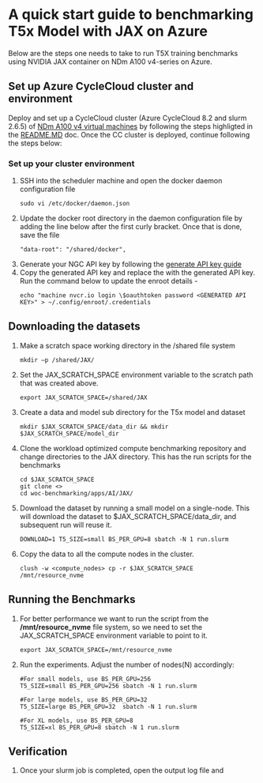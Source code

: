 # A quick start guide to benchmarking T5x Model with JAX on Azure
Below are the steps one needs to take to run T5X training benchmarks using NVIDIA JAX container on NDm A100 v4-series on Azure.

## Set up Azure CycleCloud cluster and environment
Deploy and set up a CycleCloud cluster (Azure CycleCloud 8.2 and slurm 2.6.5) of [NDm A100 v4 virtual machines](https://learn.microsoft.com/en-us/azure/virtual-machines/ndm-a100-v4-series) by following the steps highligted in the [README.MD](https://github.com/JonShelley/CycleCloudProjects/tree/master/cc-slurm-ngc-ub2004) doc. Once the CC cluster is deployed, continue following the steps below:
### Set up your cluster environment 
1. SSH into the scheduler machine and open the docker daemon configuration file 
    ```
    sudo vi /etc/docker/daemon.json
    ```
2. Update the docker root directory in the daemon configuration file by adding the line below after the first curly bracket. Once that is done, save the file
    ```
    "data-root": "/shared/docker",
    ```
3. Generate your NGC API key by following the [generate API key guide](https://docs.nvidia.com/ngc/ngc-overview/index.html#generating-api-key)
4. Copy the generated API key and replace the <GENERATED API KEY> with the generated API key. Run the command below to update the enroot details - 
    ```
    echo "machine nvcr.io login \$oauthtoken password <GENERATED API KEY>" > ~/.config/enroot/.credentials
    ```

## Downloading the datasets
1. Make a scratch space working directory in the /shared file system 
    ```
    mkdir –p /shared/JAX/
    ``` 
2. Set the JAX_SCRATCH_SPACE environment variable to the scratch path that was created above. 
    ```
    export JAX_SCRATCH_SPACE=/shared/JAX
    ```
3. Create a data and model sub directory for the T5x model and dataset 
    ```
    mkdir $JAX_SCRATCH_SPACE/data_dir && mkdir $JAX_SCRATCH_SPACE/model_dir
    ```
4. Clone the workload optimized compute benchmarking repository and change directories to the JAX directory. This has the run scripts for the benchmarks
    ```
    cd $JAX_SCRATCH_SPACE
    git clone <>
    cd woc-benchmarking/apps/AI/JAX/
    ```
5. Download the dataset by running a small model on a single-node. This will download the dataset to $JAX_SCRATCH_SPACE/data_dir, and subsequent run will reuse it.
    ```
    DOWNLOAD=1 T5_SIZE=small BS_PER_GPU=8 sbatch -N 1 run.slurm
    ```
6. Copy the data to all the compute nodes in the cluster.
    ```
    clush -w <compute_nodes> cp -r $JAX_SCRATCH_SPACE /mnt/resource_nvme
    ```
## Running the Benchmarks
1. For better performance we want to run the script from the **/mnt/resource_nvme** file system, so we need to set the JAX_SCRATCH_SPACE environment variable to point to it.
    ```
    export JAX_SCRATCH_SPACE=/mnt/resource_nvme
    ```
2. Run the experiments. Adjust the number of nodes(N) accordingly:
    ```
    #For small models, use BS_PER_GPU=256
    T5_SIZE=small BS_PER_GPU=256 sbatch -N 1 run.slurm

    #For large models, use BS_PER_GPU=32
    T5_SIZE=large BS_PER_GPU=32  sbatch -N 1 run.slurm

    #For XL models, use BS_PER_GPU=8
    T5_SIZE=xl BS_PER_GPU=8 sbatch -N 1 run.slurm
    ``` 
## Verification
1. Once your slurm job is completed, open the output log file and 


